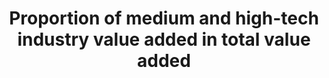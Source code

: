 ---
un_custodial_agency: "UNIDO  (Partnering  Agencies:  OECD)"
target_id: 9.b
has_metadata: true
title: Proportion  of  medium  and  high-tech  industry  value  added  in  total  value  added
permalink: /9-b-1/
sdg_goal: 9
layout: indicator
indicator: 9.b.1
indicator_variable: null
graph: null
graph_type_description: >-
  Not  available  at  NCSES;  BEA  and  NCSES  noted  that  development  of  depends  on  SDG  def.  of  med/high-tech  industries
graph_status_notes: UNK
variable_description: null
variable_notes: null
un_designated_tier: '2'
rationale_interpretation: >-
  This  indicator  captures  the  innovation  and  technology  endowment  in  manufacturing.  It  reveals  the  level  of  production  technology  in  manufacturing  of  an  economy,  which  makes  it  highly  policy  relevant  indicator.
goal_meta_link: 'http://unstats.un.org/sdgs/files/metadata-compilation/Metadata-Goal-9.pdf'
goal_meta_link_page: 12
indicator_name: Proportion  of  medium  and  high-tech  industry  value  added  in  total  value  added
target: >-
  Support  domestic  technology  development,  research  and  innovation  in  developing  countries,  including  by  ensuring  a  conducive  policy  environment  for,  inter  alia,  industrial  diversification  and  value  addition  to  commodities.
indicator_definition: >-
  Classification  of  industry  by  technological  intensity  is  based  in  R&D  intake  in  manufacturing  output.  Higher  the  share  of  R&D  expenditure  higher  the  level  of  technological  intensity.  MHT  sectors  are  classified  at  3-digit  level  of  ISIC.  Above  indicator  is  calculated  as  the  relation  of  the  sum  of  the  value  added  of  MHT  to  the  total  value  added  of  manufacturing.
source_title: null
source_notes: null
published: true  

---